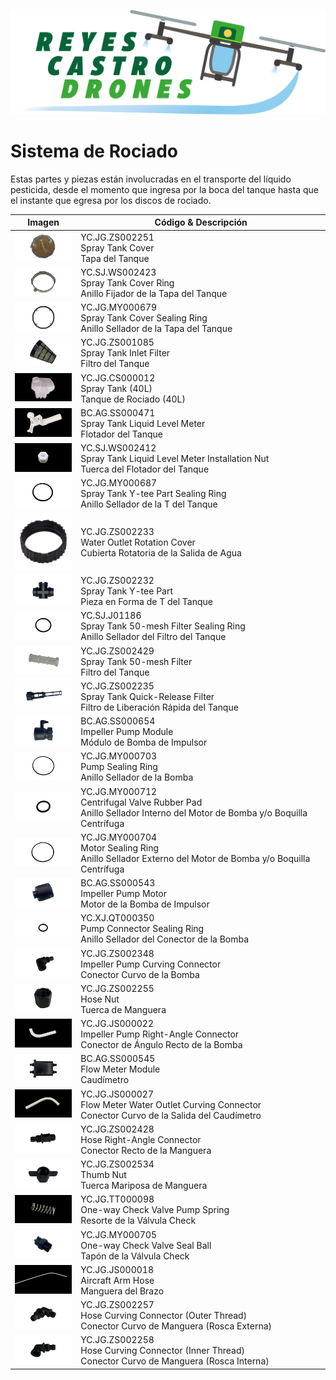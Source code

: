 [![](/Reyes-Castro-Drones_LOGO.png "Volver a la Página de Inicio")](/README.md)

# Sistema de Rociado

Estas partes y piezas están involucradas en el transporte del líquido pesticida, desde el momento que ingresa por la boca del tanque hasta que el instante que egresa por los discos de rociado.

| Imagen | Código & Descripción |
| ------ | -------------------- |
| <img src="./YC.JG.ZS002251.png" width="100"> | YC.JG.ZS002251<br>Spray Tank Cover<br>Tapa del Tanque |
| <img src="./YC.SJ.WS002423.png" width="100"> | YC.SJ.WS002423<br>Spray Tank Cover Ring<br>Anillo Fijador de la Tapa del Tanque |
| <img src="./YC.JG.MY000679.png" width="100"> | YC.JG.MY000679<br>Spray Tank Cover Sealing Ring<br>Anillo Sellador de la Tapa del Tanque |
| <img src="./YC.JG.ZS001085.png" width="100"> | YC.JG.ZS001085<br>Spray Tank Inlet Filter<br>Filtro del Tanque |
| <img src="./YC.JG.CS000012.png" width="100"> | YC.JG.CS000012<br>Spray Tank (40L)<br>Tanque de Rociado (40L) |
| <img src="./BC.AG.SS000471.png" width="100"> | BC.AG.SS000471<br>Spray Tank Liquid Level Meter<br>Flotador del Tanque |
| <img src="./YC.SJ.WS002412.png" width="100"> | YC.SJ.WS002412<br>Spray Tank Liquid Level Meter Installation Nut<br>Tuerca del Flotador del Tanque |
| <img src="./YC.JG.MY000687.png" width="100"> | YC.JG.MY000687<br>Spray Tank Y-tee Part Sealing Ring<br>Anillo Sellador de la T del Tanque |
| <img src="./YC.JG.ZS002233.png" width="100"> | YC.JG.ZS002233<br>Water Outlet Rotation Cover<br>Cubierta Rotatoria de la Salida de Agua |
| <img src="./YC.JG.ZS002232.png" width="100"> | YC.JG.ZS002232<br>Spray Tank Y-tee Part<br>Pieza en Forma de T del Tanque |
| <img src="./YC.SJ.J01186.png" width="100"> | YC.SJ.J01186<br>Spray Tank 50-mesh Filter Sealing Ring<br>Anillo Sellador del Filtro del Tanque |
| <img src="./YC.JG.ZS002429.png" width="100"> | YC.JG.ZS002429<br>Spray Tank 50-mesh Filter<br>Filtro del Tanque |
| <img src="./YC.JG.ZS002235.png" width="100"> | YC.JG.ZS002235<br>Spray Tank Quick-Release Filter<br>Filtro de Liberación Rápida del Tanque |
| <img src="./BC.AG.SS000654.png" width="100"> | BC.AG.SS000654<br>Impeller Pump Module<br>Módulo de Bomba de Impulsor |
| <img src="./YC.JG.MY000703.png" width="100"> | YC.JG.MY000703<br>Pump Sealing Ring<br>Anillo Sellador de la Bomba |
| <img src="./YC.JG.MY000712.png" width="100"> | YC.JG.MY000712<br>Centrifugal Valve Rubber Pad<br>Anillo Sellador Interno del Motor de Bomba y/o Boquilla Centrífuga |
| <img src="./YC.JG.MY000704.png" width="100"> | YC.JG.MY000704<br>Motor Sealing Ring<br>Anillo Sellador Externo del Motor de Bomba y/o Boquilla Centrífuga |
| <img src="./BC.AG.SS000543.png" width="100"> | BC.AG.SS000543<br>Impeller Pump Motor<br>Motor de la Bomba de Impulsor |
| <img src="./YC.XJ.QT000350.png" width="100"> | YC.XJ.QT000350<br>Pump Connector Sealing Ring<br>Anillo Sellador del Conector de la Bomba |
| <img src="./YC.JG.ZS002348.png" width="100"> | YC.JG.ZS002348<br>Impeller Pump Curving Connector<br>Conector Curvo de la Bomba |
| <img src="./YC.JG.ZS002255.png" width="100"> | YC.JG.ZS002255<br>Hose Nut<br>Tuerca de Manguera |
| <img src="./YC.JG.JS000022.png" width="100"> | YC.JG.JS000022<br>Impeller Pump Right-Angle Connector<br>Conector de Ángulo Recto de la Bomba |
| <img src="./BC.AG.SS000545.png" width="100"> | BC.AG.SS000545<br>Flow Meter Module<br>Caudímetro |
| <img src="./YC.JG.JS000027.png" width="100"> | YC.JG.JS000027<br>Flow Meter Water Outlet Curving Connector<br>Conector Curvo de la Salida del Caudímetro |
| <img src="./YC.JG.ZS002428.png" width="100"> | YC.JG.ZS002428<br>Hose Right-Angle Connector<br>Conector Recto de la Manguera |
| <img src="./YC.JG.ZS002534.png" width="100"> | YC.JG.ZS002534<br>Thumb Nut<br>Tuerca Mariposa de Manguera |
| <img src="./YC.JG.TT000098.png" width="100"> | YC.JG.TT000098<br>One-way Check Valve Pump Spring<br>Resorte de la Válvula Check |
| <img src="./YC.JG.MY000705.png" width="100"> | YC.JG.MY000705<br>One-way Check Valve Seal Ball<br>Tapón de la Válvula Check |
| <img src="./YC.JG.JS000018.png" width="100"> | YC.JG.JS000018<br>Aircraft Arm Hose<br>Manguera del Brazo |
| <img src="./YC.JG.ZS002257.png" width="100"> | YC.JG.ZS002257<br>Hose Curving Connector (Outer Thread)<br>Conector Curvo de Manguera (Rosca Externa) |
| <img src="./YC.JG.ZS002258.png" width="100"> | YC.JG.ZS002258<br>Hose Curving Connector (Inner Thread)<br>Conector Curvo de Manguera (Rosca Interna) |

